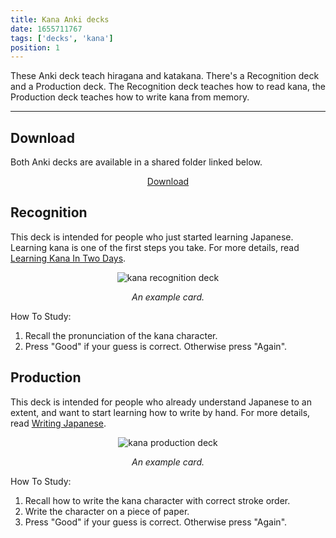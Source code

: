 ```yaml
---
title: Kana Anki decks
date: 1655711767
tags: ['decks', 'kana']
position: 1
---
```


These Anki deck teach hiragana and katakana.
There's a Recognition deck and a Production deck.
The Recognition deck teaches how to read kana,
the Production deck teaches how to write kana from memory.

****

## Download

Both Anki decks are available in a shared folder linked below.

<p align="center"><a class="download_button" href="https://disk.yandex.com/d/VJ9B3czxboNpAQ">Download</a></p>

## Recognition

This deck is intended for people who just started learning Japanese.
Learning kana is one of the first steps you take.
For more details, read [Learning Kana In Two Days](learning-kana-in-two-days.html).

<p align="center"><img class="shadow" src="img/kana-anki-deck.webp" alt="kana recognition deck"></p>
<p align="center"><i>An example card.</i></p>

How To Study:

1) Recall the pronunciation of the kana character.
1) Press "Good" if your guess is correct. Otherwise press "Again".

## Production

This deck is intended for people who already understand Japanese to an extent,
and want to start learning how to write by hand.
For more details, read [Writing Japanese](writing-japanese.html).

<p align="center"><img class="shadow" src="img/kana_writing_card.webp" alt="kana production deck"></p>
<p align="center"><i>An example card.</i></p>

How To Study:

1) Recall how to write the kana character with correct stroke order.
1) Write the character on a piece of paper.
1) Press "Good" if your guess is correct. Otherwise press "Again".
